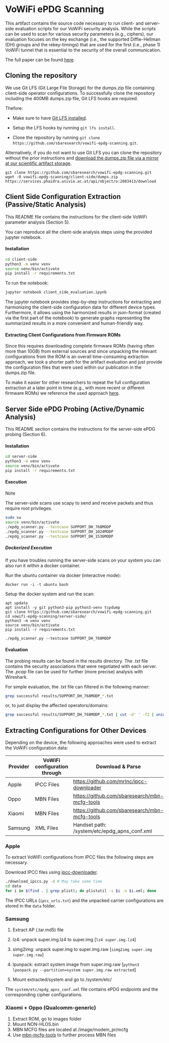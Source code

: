 # VoWiFi ePDG Scanning

This artifact contains the source code necessary to run client- and server-side evaluation scripts for our VoWiFi security analysis.
While the scripts can be used to scan for various security parameters (e.g., ciphers), our evaluation focuses on the key exchange (i.e., the supported Diffie-Hellman (DH) groups and the rekey-timings) that are used for the first (i.e., phase 1) VoWiFi tunnel that is essential to the security of the overall communication.

The full paper can be found [here](usenix-security-24/USENIX_Security_2024_Diffie_Hellman_Picture_Show_Key_Exchange_Stories_from_Commercial_VoWiFi_Deployments_PN.pdf).

## Cloning the repository

We use Git LFS (Git Large File Storage) for the dumps.zip file containing client-side operator configurations. To successfully clone the repository including the 400MB dumps.zip file, Git LFS hooks are required.

Thefore:

- Make sure to have [Git LFS installed](https://docs.github.com/en/repositories/working-with-files/managing-large-files/installing-git-large-file-storage).

- Setup the LFS hooks by running `git lfs install`.

- Clone the repository by running `git clone https://github.com/sbaresearch/vowifi-epdg-scanning.git`.

Alternatively, if you do not want to use Git LFS you can clone the repository without the prior instructions and [download the dumps.zip file via a mirror at our scientific artifact storage](https://phaidra.univie.ac.at/detail/o:2083413).

```
git clone https://github.com/sbaresearch/vowifi-epdg-scanning.git
wget -O vowifi-epdg-scanning/client-side/dumps.zip https://services.phaidra.univie.ac.at/api/object/o:2083413/download
```

## Client Side Configuration Extraction (Passive/Static Analysis)

This README file contains the instructions for the client-side VoWiFi parameter analysis (Section 5).

You can reproduce all the client-side analysis steps using the provided jupyter notebook.

#### Installation
```bash
cd client-side
python3 -m venv venv
source venv/bin/activate
pip install -r requirements.txt
```

To run the notebook:

```bash
jupyter notebook client_side_evaluation.ipynb
```

The jupyter notebook provides step-by-step instructions for extracting and harmonizing the client-side configuration data for different device types. Furthermore, it allows using the harmonized results in json-format (created via the first part of the notebook) to generate graphs representing the summarized results in a more convenient and human-friendly way.

#### Extracting Client Configurations from Firmware ROMs
Since this requires downloading complete firmware ROMs (having often more than 10GB) from external sources and since unpacking the relevant configurations from the ROM is an overall time-consuming extraction approach, we took a shorter path for the artifact evaluation and just provide the configuration files that were used within our publication in the dumps.zip file.

To make it easier for other researchers to repeat the full configuration extraction at a later point in time (e.g., with more recent or different firmware ROMs) we reference the used approach [here](#extracting-configurations-for-other-devices).


## Server Side ePDG Probing (Active/Dynamic Analysis)

This README section contains the instructions for the server-side ePDG probing (Section 6).

#### Installation

```bash
cd server-side
python3 -m venv venv
source venv/bin/activate
pip install -r requirements.txt
```

#### Execution

> [!NOTE]
> The server-side scans use scapy to send and receive packets and thus require root privileges.

```bash
sudo su
source venv/bin/activate
./epdg_scanner.py --testcase SUPPORT_DH_768MODP
./epdg_scanner.py --testcase SUPPORT_DH_1024MODP
./epdg_scanner.py --testcase SUPPORT_DH_1536MODP
```

##### Dockerized Execution

If you have troubles running the server-side scans on your system you can also run it within a docker container.

Run the ubuntu container via docker (interactive mode):

`docker run -i -t ubuntu bash`

Setup the docker system and run the scan:
```
apt update
apt install -y git python3-pip python3-venv tcpdump
git clone https://github.com/sbaresearch/vowifi-epdg-scanning.git
cd vowifi-epdg-scanning/server-side/
python3 -m venv venv
source venv/bin/activate
pip install -r requirements.txt

./epdg_scanner.py --testcase SUPPORT_DH_768MODP
```

#### Evaluation

The probing results can be found in the results directory.
The *.txt* file contains the security associations that were negotiated with each server.
The *.pcap* file can be used for further (more precise) analysis with Wireshark.

For simple evaluation, the *.txt* file can filtered in the following manner:

```bash
grep successful results/SUPPORT_DH_768MODP_*.txt
```

or, to just display the affected operators/domains:

```bash
grep successful results/SUPPORT_DH_768MODP_*.txt | cut -d' ' -f2 | uniq
```


## Extracting Configurations for Other Devices

Depending on the device, the following approaches were used to extract the VoWiFi configuration data:

| Provider | VoWiFi configuration through | Download & Parse                              |
| -------- | ---------------------------- | --------------------------------------------- |
| Apple    | IPCC Files                   | https://github.com/mrlnc/ipcc-downloader      |
| Oppo     | MBN Files                    | https://github.com/sbaresearch/mbn-mcfg-tools |
| Xiaomi   | MBN Files                    | https://github.com/sbaresearch/mbn-mcfg-tools |
| Samsung  | XML Files                    | Handset path: /system/etc/epdg_apns_conf.xml  |

### Apple

To extract VoWiFi configurations from IPCC files the following steps are necessary.

Download IPCC files using  [ipcc-downloader](https://github.com/mrlnc/ipcc-downloader).

``` bash
./download_ipccs.py -d # May take some time
cd data
for i in $(find . | grep plist); do plistutil -i $i -o $i.xml; done
```

The IPCC URLs (`ipcc_urls.txt`) and the unpacked carrier configurations are stored in the `data` folder.

### Samsung

1. Extract AP (.tar.md5) file

2. lz4: unpack super.img.lz4 to super.img [`lz4 super.img.lz4`]

3. simg2img: unpack super.img to super.img.raw [`simg2img super.img super.img.raw`]

4. lpunpack: extract system image from super.img.raw [`python3 lpunpack.py --partition=system super.img.raw extracted`]

5. Mount extracted/system and go to /system/etc/

The `system/etc/epdg_apns_conf.xml` file contains ePDG endpoints and the corresponding cipher configurations.


### Xiaomi + Oppo (Qualcomm-generic)

1. Extract ROM, go to images folder
2. Mount NON-HLOS.bin
3. MBN MCFG files are located at /image/modem_pr/mcfg
4. Use [mbn-mcfg-tools](https://github.com/sbaresearch/mbn-mcfg-tools) to further process MBN files